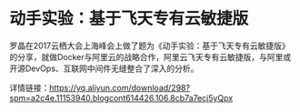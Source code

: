 # 动手实验：基于飞天专有云敏捷版
罗晶在2017云栖大会上海峰会上做了题为《动手实验：基于飞天专有云敏捷版》的分享，就做Docker与阿里云的战略合作，阿里云飞天专有云敏捷版，与阿里或开源DevOps、互联网中间件无缝整合了深入的分析。

详情链接：https://yq.aliyun.com/download/298?spm=a2c4e.11153940.blogcont614426.106.8cb7a7ecj5yQpx

